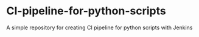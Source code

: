 # CI-pipeline-for-python-scripts
A simple repository for creating CI pipeline for python scripts with Jenkins
